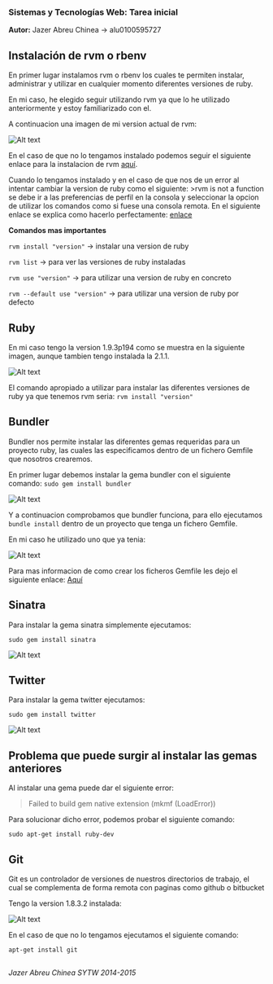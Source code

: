 ### Sistemas y Tecnologías Web: Tarea inicial

**Autor:** Jazer Abreu Chinea -> alu0100595727

## Instalación de rvm o rbenv 

En primer lugar instalamos rvm o rbenv los cuales te permiten instalar, administrar y utilizar en cualquier momento diferentes versiones de ruby.

En mi caso, he elegido seguir utilizando rvm ya que lo he utilizado anteriormente y estoy familiarizado con el.

A continuacion una imagen de mi version actual de rvm:

![Alt text](https://raw.githubusercontent.com/alu0100595727/sytw_tarea_inicial/master/imagenes/rvm1.png)


En el caso de que no lo tengamos instalado podemos seguir el siguiente enlace para la instalacion de rvm [aquí](http://rvm.io/rvm/install).

Cuando lo tengamos instalado y en el caso de que nos de un error al intentar cambiar la version de ruby como el siguiente: >rvm is not a function 
se debe ir a las preferencias de perfil en la consola y seleccionar la opcion de utilizar los comandos como si fuese una consola remota. En el siguiente enlace se explica como hacerlo perfectamente: [enlace](https://rvm.io/integration/gnome-terminal)

**Comandos mas importantes**

`rvm install "version"` -> instalar una version de ruby

`rvm list` -> para ver las versiones de ruby instaladas

`rvm use "version"` -> para utilizar una version de ruby en concreto

`rvm --default use "version"` -> para utilizar una version de ruby por defecto

## Ruby

En mi caso tengo la version 1.9.3p194 como se muestra en la siguiente imagen, aunque tambien tengo instalada la 2.1.1.

![Alt text](https://raw.githubusercontent.com/alu0100595727/sytw_tarea_inicial/master/imagenes/ruby1.png)

El comando apropiado a utilizar para instalar las diferentes versiones de ruby ya que tenemos rvm seria: `rvm install "version"`

## Bundler

Bundler nos permite instalar las diferentes gemas requeridas para un proyecto ruby, las cuales las especificamos dentro de un fichero Gemfile que nosotros crearemos.

En primer lugar debemos instalar la gema bundler con el siguiente comando:
`sudo gem install bundler`

![Alt text](https://raw.githubusercontent.com/alu0100595727/sytw_tarea_inicial/master/imagenes/bundler1.png)

Y a continuacion comprobamos que bundler funciona, para ello ejecutamos `bundle install` dentro de un proyecto que tenga un fichero Gemfile.

En mi caso he utilizado uno que ya tenia:


![Alt text](https://raw.githubusercontent.com/alu0100595727/sytw_tarea_inicial/master/imagenes/bundler2.png)


Para mas informacion de como crear los ficheros Gemfile les dejo el siguiente enlace: [Aquí](http://bundler.io/gemfile.html)



## Sinatra

Para instalar la gema sinatra simplemente ejecutamos:

`sudo gem install sinatra`

![Alt text](https://raw.githubusercontent.com/alu0100595727/sytw_tarea_inicial/master/imagenes/sinatra.png)

## Twitter

Para instalar la gema twitter ejecutamos:

`sudo gem install twitter`

![Alt text](https://raw.githubusercontent.com/alu0100595727/sytw_tarea_inicial/master/imagenes/twitter.png)

## Problema que puede surgir al instalar las gemas anteriores

Al instalar una gema puede dar el siguiente error:

> Failed to build gem native extension (mkmf (LoadError))

Para solucionar dicho error, podemos probar el siguiente comando:

`sudo apt-get install ruby-dev`



## Git

Git es un controlador de versiones de nuestros directorios de trabajo, el cual se complementa de forma remota con paginas como github o bitbucket

Tengo la version 1.8.3.2 instalada:

![Alt text](https://raw.githubusercontent.com/alu0100595727/sytw_tarea_inicial/master/imagenes/git.png)

En el caso de que no lo tengamos ejecutamos el siguiente comando:

`apt-get install git`

##   

*Jazer Abreu Chinea SYTW 2014-2015*






